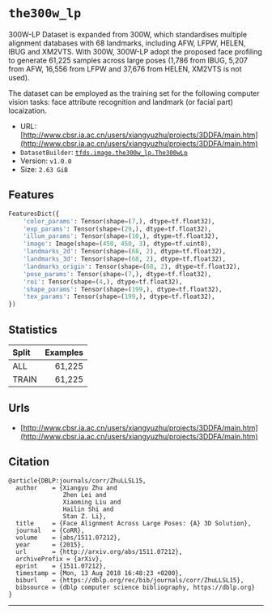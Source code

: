 <div itemscope itemtype="http://schema.org/Dataset">
  <div itemscope itemprop="includedInDataCatalog" itemtype="http://schema.org/DataCatalog">
    <meta itemprop="name" content="TensorFlow Datasets" />
  </div>
  <meta itemprop="name" content="the300w_lp" />
  <meta itemprop="description" content="300W-LP Dataset is expanded from 300W, which standardises multiple alignment databases with 68 landmarks, including AFW, LFPW, HELEN, IBUG and XM2VTS. With 300W, 300W-LP adopt the proposed face profiling to generate 61,225 samples across large poses (1,786 from IBUG, 5,207 from AFW, 16,556 from LFPW and 37,676 from HELEN, XM2VTS is not used).&#10;&#10;The dataset can be employed as the training set for the following computer vision tasks: face attribute recognition and landmark (or facial part) locaization.&#10;" />
  <meta itemprop="url" content="https://www.tensorflow.org/datasets/catalog/the300w_lp" />
  <meta itemprop="sameAs" content="http://www.cbsr.ia.ac.cn/users/xiangyuzhu/projects/3DDFA/main.htm" />
</div>

# `the300w_lp`

300W-LP Dataset is expanded from 300W, which standardises multiple alignment
databases with 68 landmarks, including AFW, LFPW, HELEN, IBUG and XM2VTS. With
300W, 300W-LP adopt the proposed face profiling to generate 61,225 samples
across large poses (1,786 from IBUG, 5,207 from AFW, 16,556 from LFPW and 37,676
from HELEN, XM2VTS is not used).

The dataset can be employed as the training set for the following computer
vision tasks: face attribute recognition and landmark (or facial part)
locaization.

*   URL:
    [http://www.cbsr.ia.ac.cn/users/xiangyuzhu/projects/3DDFA/main.htm](http://www.cbsr.ia.ac.cn/users/xiangyuzhu/projects/3DDFA/main.htm)
*   `DatasetBuilder`:
    [`tfds.image.the300w_lp.The300wLp`](https://github.com/tensorflow/datasets/tree/master/tensorflow_datasets/image/the300w_lp.py)
*   Version: `v1.0.0`
*   Size: `2.63 GiB`

## Features
```python
FeaturesDict({
    'color_params': Tensor(shape=(7,), dtype=tf.float32),
    'exp_params': Tensor(shape=(29,), dtype=tf.float32),
    'illum_params': Tensor(shape=(10,), dtype=tf.float32),
    'image': Image(shape=(450, 450, 3), dtype=tf.uint8),
    'landmarks_2d': Tensor(shape=(68, 2), dtype=tf.float32),
    'landmarks_3d': Tensor(shape=(68, 2), dtype=tf.float32),
    'landmarks_origin': Tensor(shape=(68, 2), dtype=tf.float32),
    'pose_params': Tensor(shape=(7,), dtype=tf.float32),
    'roi': Tensor(shape=(4,), dtype=tf.float32),
    'shape_params': Tensor(shape=(199,), dtype=tf.float32),
    'tex_params': Tensor(shape=(199,), dtype=tf.float32),
})
```

## Statistics

Split | Examples
:---- | -------:
ALL   | 61,225
TRAIN | 61,225

## Urls

*   [http://www.cbsr.ia.ac.cn/users/xiangyuzhu/projects/3DDFA/main.htm](http://www.cbsr.ia.ac.cn/users/xiangyuzhu/projects/3DDFA/main.htm)

## Citation
```
@article{DBLP:journals/corr/ZhuLLSL15,
  author    = {Xiangyu Zhu and
               Zhen Lei and
               Xiaoming Liu and
               Hailin Shi and
               Stan Z. Li},
  title     = {Face Alignment Across Large Poses: {A} 3D Solution},
  journal   = {CoRR},
  volume    = {abs/1511.07212},
  year      = {2015},
  url       = {http://arxiv.org/abs/1511.07212},
  archivePrefix = {arXiv},
  eprint    = {1511.07212},
  timestamp = {Mon, 13 Aug 2018 16:48:23 +0200},
  biburl    = {https://dblp.org/rec/bib/journals/corr/ZhuLLSL15},
  bibsource = {dblp computer science bibliography, https://dblp.org}
}
```

--------------------------------------------------------------------------------
